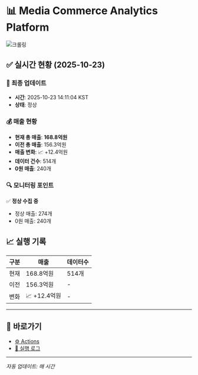 # 📊 Media Commerce Analytics Platform

![크롤링](https://img.shields.io/badge/크롤링-정상-green)

## ✅ 실시간 현황 (2025-10-23)

### 📍 최종 업데이트
- **시간**: 2025-10-23 14:11:04 KST
- **상태**: 정상

### 💰 매출 현황
- **현재 총 매출**: **168.8억원**
- **이전 총 매출**: 156.3억원
- **매출 변화**: 📈 +12.4억원
- **데이터 건수**: 514개
- **0원 매출**: 240개

### 🔍 모니터링 포인트

✅ **정상 수집 중**
- 정상 매출: 274개
- 0원 매출: 240개


## 📈 실행 기록

| 구분 | 매출 | 데이터수 |
|------|------|----------|
| 현재 | 168.8억원 | 514개 |
| 이전 | 156.3억원 | - |
| 변화 | 📈 +12.4억원 | - |

---

## 🔗 바로가기

- [⚙️ Actions](../../actions)
- [📝 실행 로그](../../actions/workflows/daily_scraping.yml)

---

*자동 업데이트: 매 시간*
